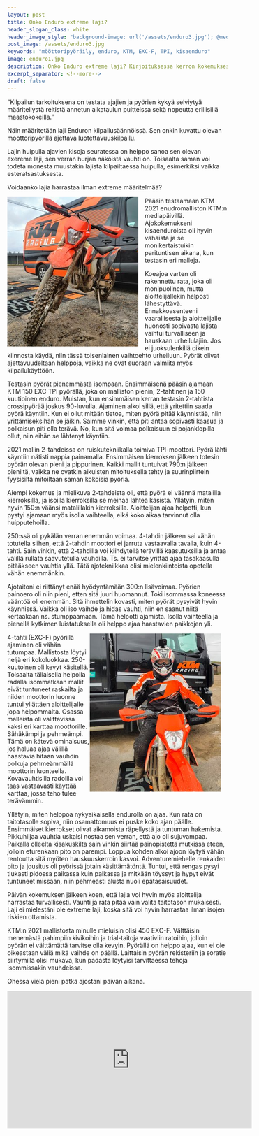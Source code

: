 ```yaml
---
layout: post
title: Onko Enduro extreme laji?
header_slogan_class: white
header_image_style: "background-image: url('/assets/enduro3.jpg'); @media (min-width: 1062px) {background-position: center bottom;}"
post_image: /assets/enduro3.jpg
keywords: "mööttoripyöräily, enduro, KTM, EXC-F, TPI, kisaenduro"
image: enduro1.jpg
description: Onko Enduro extreme laji? Kirjoituksessa kerron kokemuksestani, kun pääsin parin tunnin ajan testaamaan KTM:n vuoden 2021 malliston enduroita.
excerpt_separator: <!--more-->
draft: false
---
```


“Kilpailun tarkoituksena on testata ajajien ja pyörien kykyä selviytyä 
määritellystä reitistä annetun aikataulun puitteissa sekä nopeutta 
erillisillä maastokokeilla.”

Näin määritetään laji Enduron kilpailusäännöissä. Sen onkin kuvattu 
olevan moottoripyörillä ajettava luotettavuuskilpailu.

Lajin huipulla ajavien kisoja seuratessa on helppo sanoa sen olevan 
exereme laji, sen verran hurjan näköistä vauhti on. <!--more-->Toisaalta saman voi 
todeta monesta muustakin lajista kilpailtaessa huipulla, esimerkiksi 
vaikka esteratsastuksesta.

Voidaanko lajia harrastaa ilman extreme määritelmää?

<img src="/assets/enduro1.jpg" style="float: left; padding-right: 15px;" />


Pääsin testaamaan KTM 2021 enudromalliston KTM:n mediapäivillä. 
Ajokokemukseni kisaenduroista oli hyvin vähäistä ja se monikertaistuikin 
parituntisen aikana, kun testasin eri malleja.

Koeajoa varten oli rakennettu rata, joka oli monipuolinen, mutta 
aloittelijallekin helposti lähestyttävä. Ennakkoasenteeni vaarallisesta ja 
aloittelijalle huonosti sopivasta lajista vaihtui turvalliseen ja 
hauskaan urheilulajiin. Jos ei juoksulenkillä oikein kiinnosta käydä, 
niin tässä toisenlainen vaihtoehto urheiluun. Pyörät olivat 
ajettavuudeltaan helppoja, vaikka ne ovat suoraan valmiita myös 
kilpailukäyttöön.

Testasin pyörät pienemmästä isompaan. Ensimmäisenä pääsin ajamaan KTM 
150 EXC TPI pyörällä, joka on malliston pienin; 2-tahtinen ja 150 
kuutioinen enduro. Muistan, kun ensimmäisen kerran testasin 2-tahtista 
crossipyörää joskus 90-luvulla. Ajaminen alkoi sillä, että yritettiin 
saada pyörä käyntiin. Kun ei ollut mitään tietoa, miten pyörä pitää 
käynnistää, niin yrittämiseksihän se jäikin. Saimme vinkin, että piti 
antaa sopivasti kaasua ja polkaisun piti olla terävä. No, kun sitä 
voimaa polkaisuun ei pojanklopilla ollut, niin eihän se lähtenyt 
käyntiin.

2021 mallin 2-tahdeissa on ruiskutekniikalla toimiva TPI-moottori. Pyörä 
lähti käyntiin nätisti nappia painamalla. Ensimmäisen kierroksen jälkeen 
totesin pyörän olevan pieni ja pippurinen. Kaikki mallit tuntuivat 790:n 
jälkeen pieniltä, vaikka ne ovatkin aikuisten mitoituksella tehty ja 
suurinpiirtein fyysisiltä mitoiltaan saman kokoisia pyöriä.

Aiempi kokemus ja mielikuva 2-tahdeista oli, että pyörä ei väännä 
matalilla kierroksilla, ja isoilla kierroksilla se meinaa lähteä käsistä. 
Yllätyin, miten hyvin 150:n väänsi matalillakin kierroksilla. 
Aloittelijan ajoa helpotti, kun pystyi ajamaan myös isolla vaihteella, 
eikä koko aikaa tarvinnut olla huipputehoilla.

250:ssä oli pykälän verran enemmän voimaa. 4-tahdin jälkeen sai vähän 
totutella siihen, että 2-tahdin moottori ei jarruta vastaavalla tavalla, 
kuin 4-tahti. Sain vinkin, että 2-tahdilla voi kiihdytellä terävillä 
kaasutuksilla ja antaa välillä rullata saavutetulla vauhdilla. Ts. ei 
tarvitse yrittää ajaa tasakaasulla pitääkseen vauhtia yllä. Tätä 
ajotekniikkaa olisi mielenkiintoista opetella vähän enemmänkin.

Ajotaitoni ei riittänyt enää hyödyntämään 300:n lisävoimaa. Pyörien 
painoero oli niin pieni, etten sitä juuri huomannut. Toki isommassa 
koneessa vääntöä oli enemmän. Sitä ihmettelin kovasti, miten pyörät 
pysyivät hyvin käynnissä. Vaikka oli iso vaihde ja hidas vauhti, niin en 
saanut niitä kertaakaan ns. stumppaamaan. Tämä helpotti ajamista. Isolla 
vaihteella ja pienellä kytkimen luistatuksella oli helppo ajaa 
haastavien paikkojen yli.

<img src="/assets/enduro2.jpg" style="float: right; padding-right: 15px;" />

4-tahti (EXC-F) pyörillä ajaminen oli vähän tutumpaa. Mallistosta löytyi 
neljä eri kokoluokkaa. 250-kuutoinen oli kevyt käsitellä. Toisaalta 
tällaisella helpolla radalla isommatkaan mallit eivät tuntuneet 
raskailta ja niiden moottorin luonne tuntui yllättäen aloittelijalle 
jopa helpommalta. Osassa malleista oli valittavissa kaksi eri karttaa 
moottorille. Sähäkämpi ja pehmeämpi. Tämä on kätevä ominaisuus, jos 
haluaa ajaa välillä haastavia hitaan vauhdin polkuja pehmeämmällä 
moottorin luonteella.  Kovavauhtisilla radoilla voi taas vastaavasti 
käyttää karttaa, jossa teho tulee terävämmin.

Yllätyin, miten helppoa nykyaikaisella endurolla on ajaa. Kun rata on 
taitotasolle sopiva, niin osamattomuus ei puske koko ajan päälle. 
Ensimmäiset kierrokset olivat aikamoista räpellystä ja tuntuman 
hakemista. Pikkuhiljaa vauhtia uskalsi nostaa sen verran, että ajo oli 
sujuvampaa. Paikalla olleelta kisakuskilta sain vinkin siirtää 
painopistettä mutkissa eteen, jolloin eturenkaan pito on parempi. Loppua 
kohden alkoi ajoon löytyä vähän rentoutta sitä myöten hauskuuskerroin 
kasvoi. Adventuremiehelle renkaiden pito ja jousitus oli pyörissä 
jotain käsittämätöntä. Tuntui, että rengas pysyi tiukasti pidossa 
paikassa kuin paikassa ja mitkään töyssyt ja hypyt eivät tuntuneet 
missään, niin pehmeästi alusta nuoli epätasaisuudet.

Päivän kokemuksen jälkeen koen, että lajia voi hyvin myös aloittelija 
harrastaa turvallisesti. Vauhti ja rata pitää vain valita taitotason 
mukaisesti. Laji ei mielestäni ole extreme laji, koska sitä voi hyvin 
harrastaa ilman isojen riskien ottamista.

KTM:n 2021 mallistosta minulle mieluisin olisi 450 EXC-F. Välttäisin 
menemästä pahimpiin kivikoihin ja trial-taitoja vaativiin ratoihin, 
jolloin pyörän ei välttämättä tarvitse olla kevyin. Pyörällä on helppo 
ajaa, kun ei ole oikeastaan väliä mikä vaihde on päällä. Laittaisin 
pyörän rekisteriin ja soratie siirtymillä olisi mukava, kun padasta 
löytyisi tarvittaessa tehoja isommissakin vauhdeissa.

Ohessa vielä pieni pätkä ajostani päivän aikana.
<div class="post-video">
     <iframe width="560" height="315"
src="https://www.youtube.com/embed/6yePlEE3Wbo" frameborder="0"
allowfullscreen></iframe>
</div>
<div>&nbsp;</div>


